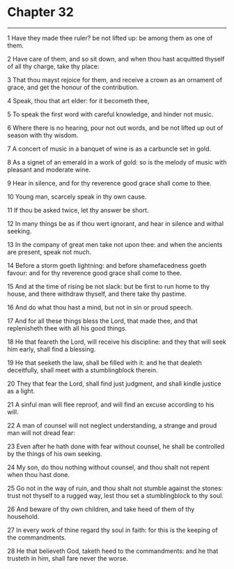 # Chapter 32

***

1 Have they made thee ruler? be not lifted up: be among them as one of them.

2 Have care of them, and so sit down, and when thou hast acquitted thyself of all thy charge, take thy place:

3 That thou mayst rejoice for them, and receive a crown as an ornament of grace, and get the honour of the contribution.

4 Speak, thou that art elder: for it becometh thee,

5 To speak the first word with careful knowledge, and hinder not music.

6 Where there is no hearing, pour not out words, and be not lifted up out of season with thy wisdom.

7 A concert of music in a banquet of wine is as a carbuncle set in gold.

8 As a signet of an emerald in a work of gold: so is the melody of music with pleasant and moderate wine.

9 Hear in silence, and for thy reverence good grace shall come to thee.

10 Young man, scarcely speak in thy own cause.

11 If thou be asked twice, let thy answer be short.

12 In many things be as if thou wert ignorant, and hear in silence and withal seeking.

13 In the company of great men take not upon thee: and when the ancients are present, speak not much.

14 Before a storm goeth lightning: and before shamefacedness goeth favour: and for thy reverence good grace shall come to thee.

15 And at the time of rising be not slack: but be first to run home to thy house, and there withdraw thyself, and there take thy pastime.

16 And do what thou hast a mind, but not in sin or proud speech.

17 And for all these things bless the Lord, that made thee, and that replenisheth thee with all his good things.

18 He that feareth the Lord, will receive his discipline: and they that will seek him early, shall find a blessing.

19 He that seeketh the law, shall be filled with it: and he that dealeth deceitfully, shall meet with a stumblingblock therein.

20 They that fear the Lord, shall find just judgment, and shall kindle justice as a light.

21 A sinful man will flee reproof, and will find an excuse according to his will.

22 A man of counsel will not neglect understanding, a strange and proud man will not dread fear:

23 Even after he hath done with fear without counsel, he shall be controlled by the things of his own seeking.

24 My son, do thou nothing without counsel, and thou shalt not repent when thou hast done.

25 Go not in the way of ruin, and thou shalt not stumble against the stones: trust not thyself to a rugged way, lest thou set a stumblingblock to thy soul.

26 And beware of thy own children, and take heed of them of thy household.

27 In every work of thine regard thy soul in faith: for this is the keeping of the commandments.

28 He that believeth God, taketh heed to the commandments: and he that trusteth in him, shall fare never the worse.

